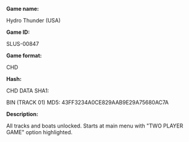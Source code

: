**Game name:**

Hydro Thunder (USA)

**Game ID:**

SLUS-00847

**Game format:**

CHD

**Hash:**

CHD DATA SHA1: 

BIN (TRACK 01) MD5: 43FF3234A0CE829AAB9E29A75680AC7A

**Description:**

All tracks and boats unlocked. Starts at main menu with "TWO PLAYER GAME" option highlighted.
